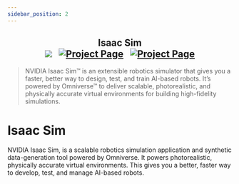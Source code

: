 ```yaml
---
sidebar_position: 2
---
```


<h2 align="center">
  <b>Isaac Sim</b>

<div align="center">
    <a href="https://developer.nvidia.com/isaac-sim" target="_blank"><img src="https://img.shields.io/badge/Website-IsaacSim-red"></img></a>
    &nbsp;
    <a href="https://docs.omniverse.nvidia.com/isaacsim/latest/overview.html" target="_blank"><img src="https://img.shields.io/badge/Doc-IsaacSim-blue" alt="Project Page"></img></a>
    &nbsp;
    <a href="https://docs.omniverse.nvidia.com/isaacsim/latest/overview.html" target="_blank"><img src="https://img.shields.io/badge/Forum-IsaacSim-yellow" alt="Project Page"></img></a>
</div>
</h2>

> NVIDIA Isaac Sim™ is an extensible robotics simulator that gives you a faster, better way to design, test, and train AI-based robots. It’s powered by Omniverse™ to deliver scalable, photorealistic, and physically accurate virtual environments for building high-fidelity simulations.


# Isaac Sim

NVIDIA Isaac Sim, is a scalable robotics simulation application and synthetic data-generation tool powered by Omniverse. It powers photorealistic, physically accurate virtual environments. This gives you a better, faster way to develop, test, and manage AI-based robots.
